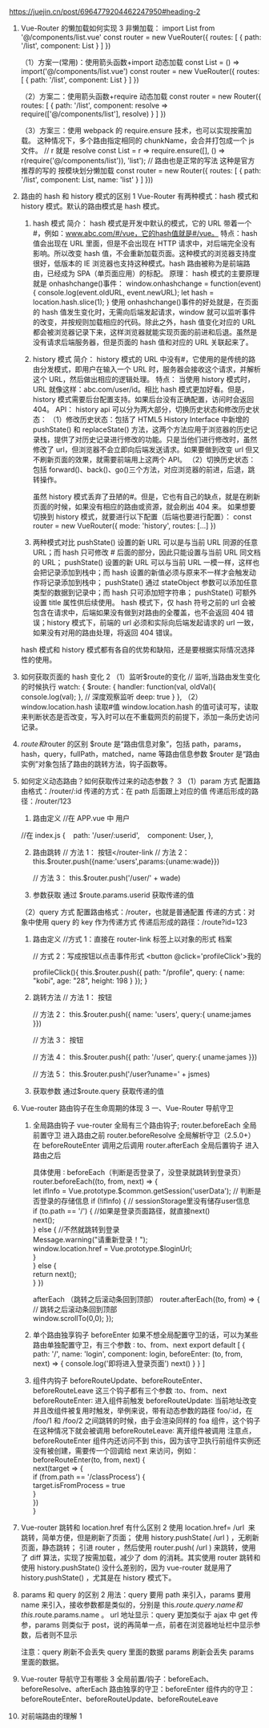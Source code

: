 https://juejin.cn/post/6964779204462247950#heading-2

1. Vue-Router 的懒加载如何实现 3
   非懒加载：
   import List from '@/components/list.vue'
   const router = new VueRouter({
   routes: [
   { path: '/list', component: List }
   ]
   })

   （1）方案一(常用)：使用箭头函数+import 动态加载
   const List = () => import('@/components/list.vue')
   const router = new VueRouter({
   routes: [
   { path: '/list', component: List }
   ]
   })

   （2）方案二：使用箭头函数+require 动态加载
   const router = new Router({
   routes: [
   {
   path: '/list',
   component: resolve => require(['@/components/list'], resolve)
   }
   ]
   })

   （3）方案三：使用 webpack 的 require.ensure 技术，也可以实现按需加载。 这种情况下，多个路由指定相同的 chunkName，会合并打包成一个 js 文件。
   // r 就是 resolve
   const List = r => require.ensure([], () => r(require('@/components/list')), 'list');
   // 路由也是正常的写法 这种是官方推荐的写的 按模块划分懒加载
   const router = new Router({
   routes: [
   {
   path: '/list',
   component: List,
   name: 'list'
   }
   ]
   }))

2. 路由的 hash 和 history 模式的区别 1
   Vue-Router 有两种模式：hash 模式和 history 模式。默认的路由模式是 hash 模式。

   1. hash 模式
      简介： hash 模式是开发中默认的模式，它的 URL 带着一个#，例如：www.abc.com/#/vue，它的hash值就是#/vue。
      特点：hash 值会出现在 URL 里面，但是不会出现在 HTTP 请求中，对后端完全没有影响。所以改变 hash 值，不会重新加载页面。这种模式的浏览器支持度很好，低版本的 IE 浏览器也支持这种模式。hash 路由被称为是前端路由，已经成为 SPA（单页面应用）的标配。
      原理： hash 模式的主要原理就是 onhashchange()事件：
      window.onhashchange = function(event){
      console.log(event.oldURL, event.newURL);
      let hash = location.hash.slice(1);
      }
      使用 onhashchange()事件的好处就是，在页面的 hash 值发生变化时，无需向后端发起请求，window 就可以监听事件的改变，并按规则加载相应的代码。除此之外，hash 值变化对应的 URL 都会被浏览器记录下来，这样浏览器就能实现页面的前进和后退。虽然是没有请求后端服务器，但是页面的 hash 值和对应的 URL 关联起来了。
   2. history 模式
      简介： history 模式的 URL 中没有#，它使用的是传统的路由分发模式，即用户在输入一个 URL 时，服务器会接收这个请求，并解析这个 URL，然后做出相应的逻辑处理。
      特点： 当使用 history 模式时，URL 就像这样：abc.com/user/id。相比 hash 模式更加好看。但是，history 模式需要后台配置支持。如果后台没有正确配置，访问时会返回 404。
      API： history api 可以分为两大部分，切换历史状态和修改历史状态：
      （1）修改历史状态：包括了 HTML5 History Interface 中新增的 pushState() 和 replaceState() 方法，这两个方法应用于浏览器的历史记录栈，提供了对历史记录进行修改的功能。只是当他们进行修改时，虽然修改了 url，但浏览器不会立即向后端发送请求。如果要做到改变 url 但又不刷新页面的效果，就需要前端用上这两个 API。
      （2）切换历史状态： 包括 forward()、back()、go()三个方法，对应浏览器的前进，后退，跳转操作。

      虽然 history 模式丢弃了丑陋的#。但是，它也有自己的缺点，就是在刷新页面的时候，如果没有相应的路由或资源，就会刷出 404 来。
      如果想要切换到 history 模式，就要进行以下配置（后端也要进行配置）：
      const router = new VueRouter({
      mode: 'history',
      routes: [...]
      })

   3. 两种模式对比
      pushState() 设置的新 URL 可以是与当前 URL 同源的任意 URL；而 hash 只可修改 # 后面的部分，因此只能设置与当前 URL 同文档的 URL；
      pushState() 设置的新 URL 可以与当前 URL 一模一样，这样也会把记录添加到栈中；而 hash 设置的新值必须与原来不一样才会触发动作将记录添加到栈中；
      pushState() 通过 stateObject 参数可以添加任意类型的数据到记录中；而 hash 只可添加短字符串；
      pushState() 可额外设置 title 属性供后续使用。
      hash 模式下，仅 hash 符号之前的 url 会被包含在请求中，后端如果没有做到对路由的全覆盖，也不会返回 404 错误；history 模式下，前端的 url 必须和实际向后端发起请求的 url 一致，如果没有对用的路由处理，将返回 404 错误。

   hash 模式和 history 模式都有各自的优势和缺陷，还是要根据实际情况选择性的使用。

3. 如何获取页面的 hash 变化 2
   （1）监听$route的变化
   // 监听,当路由发生变化的时候执行
   watch: {
   $route: {
   handler: function(val, oldVal){
   console.log(val);
   },
   // 深度观察监听
   deep: true
   }
   },
   （2）window.location.hash 读取#值 window.location.hash 的值可读可写，读取来判断状态是否改变，写入时可以在不重载网页的前提下，添加一条历史访问记录。

4. $route 和$router 的区别
   $route 是“路由信息对象”，包括 path，params，hash，query，fullPath，matched，name 等路由信息参数
   $router 是“路由实例”对象包括了路由的跳转方法，钩子函数等。

5. 如何定义动态路由？如何获取传过来的动态参数？ 3
   （1）param 方式
   配置路由格式：/router/:id
   传递的方式：在 path 后面跟上对应的值
   传递后形成的路径：/router/123

   1. 路由定义
      //在 APP.vue 中
      <router-link :to="'/user/'+userId" replace>用户</router-link>

   //在 index.js
   {
      path: '/user/:userid',
      component: User,
   },

   2. 路由跳转
      // 方法 1：
      <router-link :to="{ name: 'users', params: { uname: wade }}">按钮</router-link
      // 方法 2：
      this.$router.push({name:'users',params:{uname:wade}})

      // 方法 3：
      this.$router.push('/user/' + wade)

   3. 参数获取 通过 $route.params.userid 获取传递的值

   （2）query 方式
   配置路由格式：/router，也就是普通配置
   传递的方式：对象中使用 query 的 key 作为传递方式
   传递后形成的路径：/route?id=123

   1. 路由定义
      //方式 1：直接在 router-link 标签上以对象的形式
      <router-link :to="{path:'/profile',query:{name:'why',age:28,height:188}}">档案</router-link>

      // 方式 2：写成按钮以点击事件形式
      <button @click='profileClick'>我的</button>

      profileClick(){
      this.$router.push({
      path: "/profile",
      query: {
      name: "kobi",
      age: "28",
      height: 198
      }
      });
      }

   2. 跳转方法
      // 方法 1：
      <router-link :to="{ name: 'users', query: { uname: james }}">按钮</router-link>

      // 方法 2：
      this.$router.push({ name: 'users', query:{ uname:james }})

      // 方法 3：
      <router-link :to="{ path: '/user', query: { uname:james }}">按钮</router-link>

      // 方法 4：
      this.$router.push({ path: '/user', query:{ uname:james }})

      // 方法 5：
      this.$router.push('/user?uname=' + jsmes)

   3. 获取参数
      通过$route.query 获取传递的值

6. Vue-router 路由钩子在生命周期的体现 3
   一、Vue-Router 导航守卫

   1. 全局路由钩子
      vue-router 全局有三个路由钩子;
      router.beforeEach 全局前置守卫 进入路由之前
      router.beforeResolve 全局解析守卫（2.5.0+）在 beforeRouteEnter 调用之后调用
      router.afterEach 全局后置钩子 进入路由之后

      具体使用 ∶
      beforeEach（判断是否登录了，没登录就跳转到登录页）
      router.beforeEach((to, from, next) => {  
       let ifInfo = Vue.prototype.$common.getSession('userData');  // 判断是否登录的存储信息
         if (!ifInfo) { 
            // sessionStorage里没有储存user信息    
            if (to.path == '/') { 
                  //如果是登录页面路径，就直接next()      
                  next();    
            } else { 
                  //不然就跳转到登录      
                  Message.warning("请重新登录！");     
                  window.location.href = Vue.prototype.$loginUrl;  
       }  
       } else {  
       return next();  
       }
      })

      afterEach （跳转之后滚动条回到顶部）
      router.afterEach((to, from) => {  
       // 跳转之后滚动条回到顶部  
       window.scrollTo(0,0);
      });

   2. 单个路由独享钩子
      beforeEnter 如果不想全局配置守卫的话，可以为某些路由单独配置守卫，有三个参数 ∶ to、from、next
      export default [
      {
      path: '/',
      name: 'login',
      component: login,
      beforeEnter: (to, from, next) => {
      console.log('即将进入登录页面')
      next()
      }
      }
      ]

   3. 组件内钩子
      beforeRouteUpdate、beforeRouteEnter、beforeRouteLeave
      这三个钩子都有三个参数 ∶to、from、next
      beforeRouteEnter∶ 进入组件前触发
      beforeRouteUpdate∶ 当前地址改变并且改组件被复用时触发，举例来说，带有动态参数的路径 foo/∶id，在 /foo/1 和 /foo/2 之间跳转的时候，由于会渲染同样的 foa 组件，这个钩子在这种情况下就会被调用
      beforeRouteLeave∶ 离开组件被调用
      注意点，beforeRouteEnter 组件内还访问不到 this，因为该守卫执行前组件实例还没有被创建，需要传一个回调给 next 来访问，例如：
      beforeRouteEnter(to, from, next) {  
       next(target => {  
       if (from.path == '/classProcess') {  
       target.isFromProcess = true  
       }  
       })  
      }

7. Vue-router 跳转和 location.href 有什么区别 2
   使用 location.href= /url  来跳转，简单方便，但是刷新了页面；
   使用 history.pushState( /url ) ，无刷新页面，静态跳转；
   引进 router ，然后使用 router.push( /url ) 来跳转，使用了 diff 算法，实现了按需加载，减少了 dom 的消耗。其实使用 router 跳转和使用 history.pushState() 没什么差别的，因为 vue-router 就是用了 history.pushState() ，尤其是在 history 模式下。

8. params 和 query 的区别 2
   用法：query 要用 path 来引入，params 要用 name 来引入，接收参数都是类似的，分别是 this.$route.query.name 和 this.$route.params.name 。
   url 地址显示：query 更加类似于 ajax 中 get 传参，params 则类似于 post，说的再简单一点，前者在浏览器地址栏中显示参数，后者则不显示

   注意：query 刷新不会丢失 query 里面的数据 params 刷新会丢失 params 里面的数据。

9. Vue-router 导航守卫有哪些 3
   全局前置/钩子：beforeEach、beforeResolve、afterEach
   路由独享的守卫：beforeEnter
   组件内的守卫：beforeRouteEnter、beforeRouteUpdate、beforeRouteLeave

10. 对前端路由的理解 1
